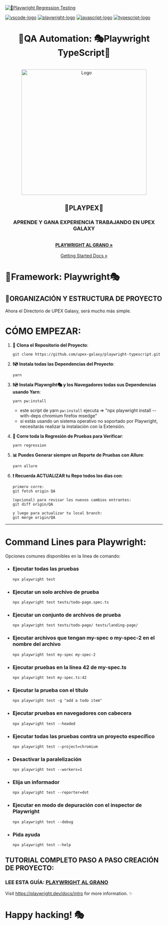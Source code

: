 <!-- PROJECT SHIELDS -->
<!--
*** I'm using markdown "reference style" links for readability.
*** Reference links are enclosed in brackets [ ] instead of parentheses ( ).
*** See the bottom of this document for the declaration of the reference variables
*** for contributors-url, forks-url, etc. This is an optional, concise syntax you may use.
*** https://www.markdownguide.org/basic-syntax/#reference-style-links
-->

[![🧪Playwright Regression Testing](https://github.com/upex-galaxy/playwright-ts/actions/workflows/regression.yml/badge.svg?branch=QA)](https://github.com/upex-galaxy/playwright-ts/actions/workflows/regression.yml)

[![vscode-logo]][vscode-site] [![playwright-logo]][playwright-site] [![javascript-logo]][javascript-site] [![typescript-logo]][typescript-site]

<h1 align="center">🧪QA Automation: 🎭Playwright TypeScript📘</h1>
<!-- PROJECT LOGO -->
<br />
<div align="center">
  <a>
    <img src="https://user-images.githubusercontent.com/91127281/215841865-9732a009-bb36-4742-a516-7c6dcf97114a.png" alt="Logo" width="" height="400">
  </a>

<h2 align="center">🧪PLAYPEX🧪</h2>

  <p align="center">
    <h3><strong>APRENDE Y GANA EXPERIENCIA TRABAJANDO EN UPEX GALAXY</strong></h3>
    <br />
    <a href="https://github.com/upex-galaxy/playwright-typescript"><strong>PLAYWRIGHT AL GRANO »</strong></a>
    <br />
    <br />
    <a href="https://playwright.dev/docs/getting-started-vscode">Getting Started Docs »</a>
  </p>
</div>

<!-- ABOUT THE PROJECT -->

# 🧪Framework: Playwright🎭

## 🏹ORGANIZACIÓN Y ESTRUCTURA DE PROYECTO

Ahora el Directorio de UPEX Galaxy, será mucho más simple.

# CÓMO EMPEZAR:

1. **📡 Clona el Repositorio del Proyecto**:
    ```
    git clone https://github.com/upex-galaxy/playwright-typescript.git
    ```
2. **❗💿 Instala todas las Dependencias del Proyecto**:
    ```
    yarn
    ```
3. **❗💿 Instala Playwrgiht🎭️ y los Navegadores todas sus Dependencias usando Yarn**:
    ```
    yarn pw:install
    ```
    - este script de yarn `pw:install` ejecuta => "npx playwright install --with-deps chromium firefox msedge"
    - si estás usando un sistema operativo no soportado por Playwright, necesitarás realizar la instalación con la Extensión.

4. **🧪 Corre toda la Regresión de Pruebas para Verificar**:
    ```
    yarn regression
    ```
5. **📊 Puedes Generar siempre un Reporte de Pruebas con Allure**:
    ```
    yarn allure
    ```
6. **❗ Recuerda ACTUALIZAR tu Repo todos los días con**:

    ```
    primero corre:
    git fetch origin QA

    (opcional) para revisar los nuevos cambios entrantes:
    git diff origin/QA

    y luego para actualizar tu local branch:
    git merge origin/QA
    ```

---

# Command Lines para Playwright:

Opciones comunes disponibles en la línea de comando:

-   ### Ejecutar todas las pruebas

    `npx playwright test`

-   ### Ejecutar un solo archivo de prueba

    `npx playwright test tests/todo-page.spec.ts`

-   ### Ejecutar un conjunto de archivos de prueba

    `npx playwright test tests/todo-page/ tests/landing-page/`

-   ### Ejecutar archivos que tengan my-spec o my-spec-2 en el nombre del archivo

    `npx playwright test my-spec my-spec-2`

-   ### Ejecutar pruebas en la línea 42 de my-spec.ts

    `npx playwright test my-spec.ts:42`

-   ### Ejecutar la prueba con el título

    `npx playwright test -g "add a todo item"`

-   ### Ejecutar pruebas en navegadores con cabecera

    `npx playwright test --headed`

-   ### Ejecutar todas las pruebas contra un proyecto específico

    `npx playwright test --project=chromium`

-   ### Desactivar la paralelización

    `npx playwright test --workers=1`

-   ### Elija un informador

    `npx playwright test --reporter=dot`

-   ### Ejecutar en modo de depuración con el inspector de Playwright

    `npx playwright test --debug`

-   ### Pida ayuda
    `npx playwright test --help`

## TUTORIAL COMPLETO PASO A PASO CREACIÓN DE PROYECTO:

### LEE ESTA GUÍA: [PLAYWRIGHT AL GRANO](https://upexgalaxy9.atlassian.net/wiki/spaces/UG/pages/1083226)

<!-- MARKDOWN LINKS & IMAGES -->
<!-- https://www.markdownguide.org/basic-syntax/#reference-style-links -->

[vscode-logo]: https://img.shields.io/badge/VSCode-black?logo=visualstudiocode&style=for-the-badge
[vscode-site]: https://code.visualstudio.com/
[playwright-logo]: https://img.shields.io/badge/Playwright-black?logo=playwright&style=for-the-badge
[playwright-site]: https://playwright.dev/docs/writing-tests
[javascript-logo]: https://img.shields.io/badge/JavaScript-black?logo=javascript&style=for-the-badge
[javascript-site]: https://www.javascript.com/
[typescript-logo]: https://img.shields.io/badge/TypeScript-black?logo=typescript&style=for-the-badge
[typescript-site]: https://www.typescriptlang.org

Visit https://playwright.dev/docs/intro for more information. ✨

# Happy hacking! 🎭
